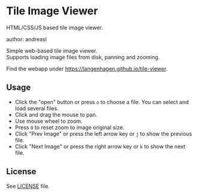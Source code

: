 # Tile Image Viewer
HTML/CSS/JS based tile image viewer.

author: andreasl

Simple web-based tile image viewer.  
Supports loading image files from disk, panning and zooming.

Find the webapp under https://langenhagen.github.io/tile-viewer.


## Usage
- Click the "open" button or press `o` to choose a file. You can select and load several files.
- Click and drag the mouse to pan.
- Use mouse wheel to zoom.
- Press `0` to reset zoom to image original size.
- Click "Prev Image" or press the left arrow key or `j` to show the previous file.
- Click "Next Image" or press the right arrow key or `k` to show the next file.


## License
See [LICENSE](LICENSE) file.
